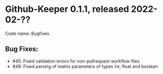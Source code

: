 # Github-Keeper 0.1.1, released 2022-02-??

Code name: Bugfixes

## Bug Fixes:

* #45: Fixed validation errors for non-pullrequest workflow files
* #48: Fixed parsing of matrix parameters of types int, float and boolean
